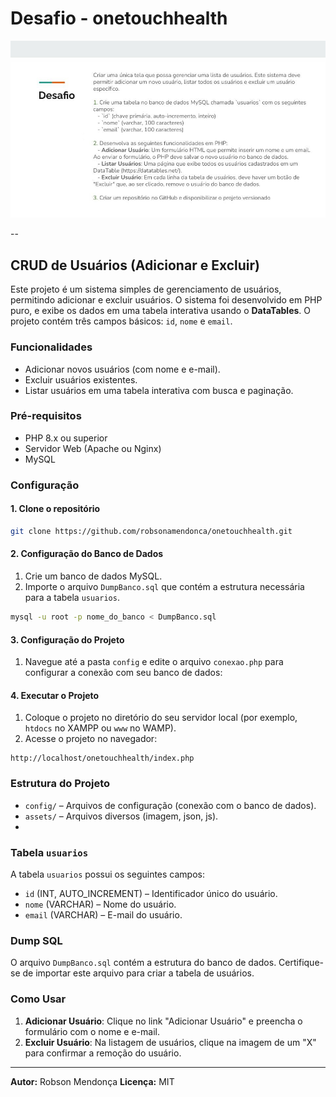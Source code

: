 
# Desafio - onetouchhealth

<img src="./assets/desafio-php.jpeg" title="Desafio - onetouchhealth" alt="Desafio - onetouchhealth" />

--
## CRUD de Usuários (Adicionar e Excluir)

Este projeto é um sistema simples de gerenciamento de usuários, permitindo adicionar e excluir usuários. O sistema foi desenvolvido em PHP puro, e exibe os dados em uma tabela interativa usando o **DataTables**. O projeto contém três campos básicos: `id`, `nome` e `email`.

### Funcionalidades

- Adicionar novos usuários (com nome e e-mail).
- Excluir usuários existentes.
- Listar usuários em uma tabela interativa com busca e paginação.

### Pré-requisitos

- PHP 8.x ou superior
- Servidor Web (Apache ou Nginx)
- MySQL

### Configuração

#### 1. Clone o repositório

```bash
git clone https://github.com/robsonamendonca/onetouchhealth.git
```

#### 2. Configuração do Banco de Dados

1. Crie um banco de dados MySQL.
2. Importe o arquivo `DumpBanco.sql` que contém a estrutura necessária para a tabela `usuarios`.

```bash
mysql -u root -p nome_do_banco < DumpBanco.sql
```

#### 3. Configuração do Projeto

1. Navegue até a pasta `config` e edite o arquivo `conexao.php` para configurar a conexão com seu banco de dados:

#### 4. Executar o Projeto

1. Coloque o projeto no diretório do seu servidor local (por exemplo, `htdocs` no XAMPP ou `www` no WAMP).
2. Acesse o projeto no navegador:
```
http://localhost/onetouchhealth/index.php
```

### Estrutura do Projeto

- `config/` – Arquivos de configuração (conexão com o banco de dados).
- `assets/` – Arquivos diversos (imagem, json, js).
-
### Tabela `usuarios`

A tabela `usuarios` possui os seguintes campos:

- `id` (INT, AUTO_INCREMENT) – Identificador único do usuário.
- `nome` (VARCHAR) – Nome do usuário.
- `email` (VARCHAR) – E-mail do usuário.

### Dump SQL

O arquivo `DumpBanco.sql` contém a estrutura do banco de dados. Certifique-se de importar este arquivo para criar a tabela de usuários.

### Como Usar

1. **Adicionar Usuário**: Clique no link "Adicionar Usuário" e preencha o formulário com o nome e e-mail.
2. **Excluir Usuário**: Na listagem de usuários, clique na imagem de um "X" para confirmar a remoção do usuário.

---

**Autor:** Robson Mendonça
**Licença:** MIT